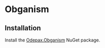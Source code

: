 Obganism
====

Installation
----

Install the [Odepax.Obganism](https://www.nuget.org/packages/Odepax.Obganism) NuGet package.
